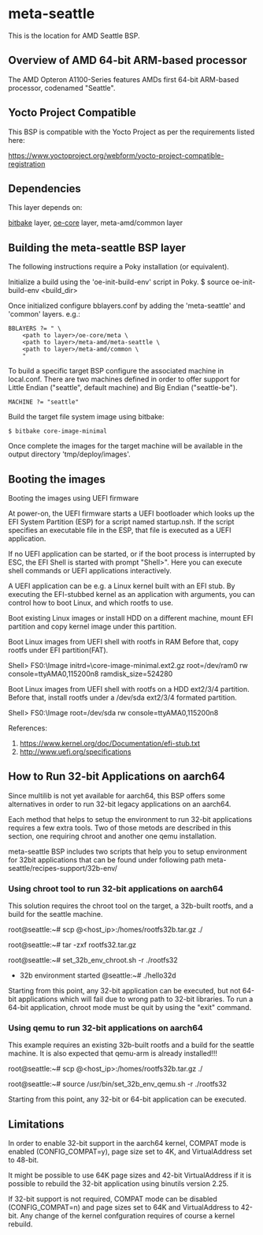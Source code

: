 # meta-seattle

This is the location for AMD Seattle BSP.

## Overview of AMD 64-bit ARM-based processor

The AMD Opteron A1100-Series features AMDs first 64-bit ARM-based processor, codenamed "Seattle".

## Yocto Project Compatible

This BSP is compatible with the Yocto Project as per the requirements
listed here:

  https://www.yoctoproject.org/webform/yocto-project-compatible-registration

## Dependencies

This layer depends on:

[bitbake](https://github.com/openembedded/bitbake) layer,
[oe-core](https://github.com/openembedded/openembedded-core) layer,
meta-amd/common layer

## Building the meta-seattle BSP layer

The following instructions require a Poky installation (or equivalent).

Initialize a build using the 'oe-init-build-env' script in Poky.
    $ source oe-init-build-env <build_dir>

Once initialized configure bblayers.conf by adding the 'meta-seattle'
and 'common' layers. e.g.:

    BBLAYERS ?= " \
        <path to layer>/oe-core/meta \
        <path to layer>/meta-amd/meta-seattle \
        <path to layer>/meta-amd/common \
        "

To build a specific target BSP configure the associated machine in local.conf.
There are two machines defined in order to offer support for Little Endian ("seattle",
default machine) and Big Endian ("seattle-be").

    MACHINE ?= "seattle"

Build the target file system image using bitbake:

    $ bitbake core-image-minimal

Once complete the images for the target machine will be available in the output
directory 'tmp/deploy/images'.


## Booting the images

Booting the images using UEFI firmware

At power-on, the UEFI firmware starts a UEFI bootloader which looks up the EFI
System Partition (ESP) for a script named startup.nsh.
If the script specifies an executable file in the ESP, that file is executed
as a UEFI application.

If no UEFI application can be started, or if the boot process is interrupted
by ESC, the EFI Shell is started with prompt "Shell>". Here you can execute
shell commands or UEFI applications interactively.

A UEFI application can be e.g. a Linux kernel built with an EFI stub. By executing
the EFI-stubbed kernel as an application with arguments, you can control
how to boot Linux, and which rootfs to use.

Boot existing Linux images or install HDD on a different machine,
mount EFI partition and copy kernel image under this partition.

Boot Linux images from UEFI shell with rootfs in RAM
Before that, copy rootfs under EFI partition(FAT).

Shell> FS0:\Image initrd=\core-image-minimal.ext2.gz root=/dev/ram0 rw
 console=ttyAMA0,115200n8 ramdisk_size=524280

Boot Linux images from UEFI shell with rootfs on a HDD ext2/3/4 partition.
Before that, install rootfs under a /dev/sda<X> ext2/3/4 formated partition.

Shell> FS0:\Image root=/dev/sda<X> rw console=ttyAMA0,115200n8

References:
1) https://www.kernel.org/doc/Documentation/efi-stub.txt
2) http://www.uefi.org/specifications

## How to Run 32-bit Applications on aarch64

Since multilib is not yet available for aarch64, this BSP offers some alternatives
in order to run 32-bit legacy applications on an aarch64.

Each method that helps to setup the environment to run 32-bit applications requires
a few extra tools. Two of those metods are described in this section, one requiring
chroot and another one qemu installation.

meta-seattle BSP includes two scripts that help you to setup environment for 32bit
applications that can be found under following path meta-seattle/recipes-support/32b-env/

### Using chroot tool to run 32-bit applications on aarch64

This solution requires the chroot tool on the target, a 32b-built rootfs, and
a build for the seattle machine.

root@seattle:~# scp <user>@<host_ip>:/homes/rootfs32b.tar.gz ./

root@seattle:~# tar -zxf rootfs32.tar.gz

root@seattle:~# set_32b_env_chroot.sh -r ./rootfs32

- 32b environment started
@seattle:~# ./hello32d

Starting from this point, any 32-bit application can be executed, but not 64-bit
applications which will fail due to wrong path to 32-bit libraries. To run a 64-bit
application, chroot mode must be quit by using the "exit" command.

### Using qemu to run 32-bit applications on aarch64

This example requires an existing 32b-built rootfs and a build for the seattle machine.
It is also expected that qemu-arm is already installed!!!

root@seattle:~# scp <user>@<host_ip>:/homes/rootfs32b.tar.gz ./

root@seattle:~# source /usr/bin/set_32b_env_qemu.sh -r ./rootfs32

Starting from this point, any 32-bit or 64-bit application can be executed.

## Limitations

In order to enable 32-bit support in the aarch64 kernel, COMPAT mode is enabled
(CONFIG_COMPAT=y), page size set to 4K, and VirtualAddress set to 48-bit.

It might be possible to use 64K page sizes and 42-bit VirtualAddress if it is possible
to rebuild the 32-bit application using binutils version 2.25.

If 32-bit support is not required, COMPAT mode can be disabled (CONFIG_COMPAT=n) and
page sizes set to 64K and VirtualAddress to 42-bit. Any change of the kernel
confguration requires of course a kernel rebuild.
